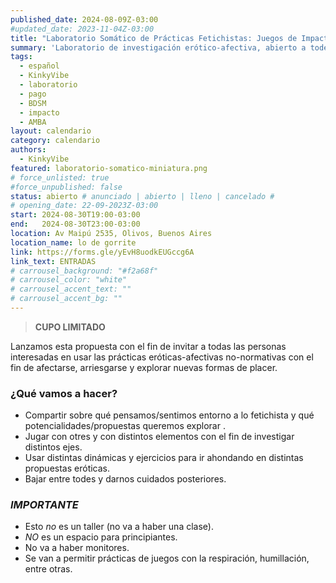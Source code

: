 ```yaml
---
published_date: 2024-08-09Z-03:00
#updated_date: 2023-11-04Z-03:00
title: "Laboratorio Somático de Prácticas Fetichistas: Juegos de Impacto"
summary: 'Laboratorio de investigación erótico-afectiva, abierto a todes quienes quieran probar distintos usos de las prácticas fetichistas con el fin de afectarse, arriesgarse y explorar nuevas formas de placer.'
tags:
  - español
  - KinkyVibe
  - laboratorio
  - pago
  - BDSM
  - impacto
  - AMBA
layout: calendario
category: calendario
authors:
  - KinkyVibe
featured: laboratorio-somatico-miniatura.png
# force_unlisted: true
#force_unpublished: false
status: abierto # anunciado | abierto | lleno | cancelado #
# opening_date: 22-09-2023Z-03:00
start: 2024-08-30T19:00-03:00
end:   2024-08-30T23:00-03:00
location: Av Maipú 2535, Olivos, Buenos Aires
location_name: lo de gorrite
link: https://forms.gle/yEvH8uodkEUGccg6A
link_text: ENTRADAS
# carrousel_background: "#f2a68f"
# carrousel_color: "white"
# carrousel_accent_text: ""
# carrousel_accent_bg: ""
---
```


> **CUPO LIMITADO**

Lanzamos esta propuesta con el fin de invitar a todas las personas interesadas en usar las prácticas eróticas-afectivas no-normativas con el fin de afectarse, arriesgarse y explorar nuevas formas de placer.

### ¿Qué vamos a hacer?

- Compartir sobre qué pensamos/sentimos entorno a lo fetichista y qué potencialidades/propuestas queremos explorar .
- Jugar con otres y con distintos elementos con el fin de investigar distintos ejes.
- Usar distintas dinámicas y ejercicios para ir ahondando en distintas propuestas eróticas.
- Bajar entre todes y darnos cuidados posteriores.

### _IMPORTANTE_

- Esto _no_ es un taller (no va a haber una clase).
- _NO_ es un espacio para principiantes.
- No va a haber monitores.
- Se van a permitir prácticas de juegos con la respiración, humillación, entre otras.
